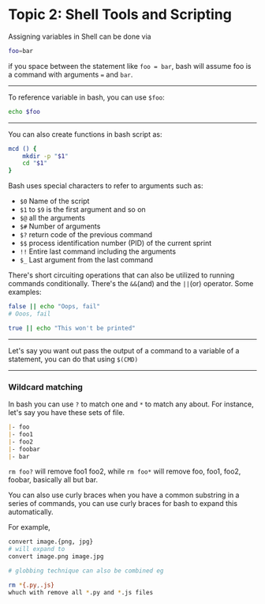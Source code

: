 # Topic 2: Shell Tools and Scripting

Assigning variables in Shell can be done via

```bash
foo=bar
```

if you space between the statement like `foo = bar`, bash will assume foo is a command with arguments `=` and `bar`.

---

To reference variable in bash, you can use `$foo`:

```bash
echo $foo
```

---

You can also create functions in bash script as:

```bash
mcd () {
    mkdir -p "$1"
    cd "$1"
}
```

Bash uses special characters to refer to arguments such as:

- `$0` Name of the script
- `$1` to `$9` is the first argument and so on
- `$@` all the arguments
- `$#` Number of arguments
- `$?` return code of the previous command
- `$$` process identification number (PID) of the current sprint
- `!!` Entire last command including the arguments
- `$_` Last argument from the last command

There's short circuiting operations that can also be utilized to running commands conditionally.
There's the `&&`(and) and the `||`(or) operator. Some examples:

```bash
false || echo "Oops, fail"
# Ooos, fail

true || echo "This won't be printed"
```

---

Let's say you want out pass the output of a command to a variable of a statement, you can do that using `$(CMD)`

---

### Wildcard matching

In bash you can use `?` to match one and `*` to match any about.
For instance, let's say you have these sets of file.

```md
|- foo
|- foo1
|- foo2
|- foobar
|- bar
```

`rm foo?` will remove foo1 foo2, while
`rm foo*` will remove foo, foo1, foo2, foobar, basically all but bar.

You can also use curly braces when you have a common substring in a series of commands, you can use curly braces for bash to expand this automatically.

For example,
```bash
convert image.{png, jpg}
# will expand to 
convert image.png image.jpg

# globbing technique can also be combined eg

rm *{.py,.js}
whuch with remove all *.py and *.js files
```
